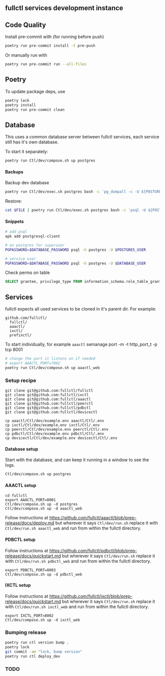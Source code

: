 
## fullctl services development instance

## Code Quality

Install pre-commit with (for running before push)
```sh
poetry run pre-commit install -t pre-push
```

Or manually run with
```sh
poetry run pre-commit run --all-files
```

## Poetry

To update package deps, use

```sh
poetry lock
poetry install
poetry run pre-commit clean
```

## Database

This uses a common database server between fullctl services, each service still has it's own database.

To start it separately:

```sh
poetry run Ctl/dev/compose.sh up postgres
```

#### Backups

Backup dev database
```sh
poetry run Ctl/dev/exec.sh postgres bash -c 'pg_dumpall -c -U ${POSTGRES_USER}' | xz > fulldb-$(date +%Y%m%d"-"%H%M%S).sql.xz
```

Restore:
```sh
cat $FILE | poetry run Ctl/dev/exec.sh postgres bash -c 'psql -U ${POSTGRES_USER}'
```
#### Snippets

```sh
# add psql
apk add postgresql-client

# on postgres for superuser
PGPASSWORD=$DATABASE_PASSWORD psql -h postgres -U $POSTGRES_USER

# service user
PGPASSWORD=$DATABASE_PASSWORD psql -h postgres -U $DATABASE_USER
```

Check perms on table

```sql
SELECT grantee, privilege_type FROM information_schema.role_table_grants WHERE table_name='django_migrations';
```

## Services

fullctl expects all used services to be cloned in it's parent dir. For example:

```
github.com/fullctl/
  fullctl/
  aaactl/
  ixctl/
  prefixctl/
```

To start individually, for example `aaactl`
semanage port -m -t http_port_t -p tcp 8001



```sh
# change the port it listens on if needed
# export AAACTL_PORT=7002
poetry run Ctl/dev/compose.sh up aaactl_web
```
### Setup recipe


```
git clone git@github.com:fullctl/fullctl
git clone git@github.com:fullctl/ixctl
git clone git@github.com:fullctl/aaactl
git clone git@github.com:fullctl/peerctl
git clone git@github.com:fullctl/pdbctl
git clone git@github.com:fullctl/devicectl

cp aaactl/Ctl/dev/example.env aaactl/Ctl/.env
cp ixctl/Ctl/dev/example.env ixctl/Ctl/.env
cp peerctl/Ctl/dev/example.env peerctl/Ctl/.env
cp pdbctl/Ctl/dev/example.env pdbctl/Ctl/.env
cp devicectl/Ctl/dev/example.env devicectl/Ctl/.env
```

#### Database setup

Start with the database, and can keep it running in a window to see the logs.

```sh
Ctl/dev/compose.sh up postgres
```

#### AAACTL setup

```
cd fullctl
export AAACTL_PORT=8001
Ctl/dev/compose.sh up -d postgres
Ctl/dev/compose.sh up -d aaactl_web
```

Follow instructions at https://github.com/fullctl/aaactl/blob/prep-release/docs/deploy.md but wherever it says `Ctl/dev/run.sh` replace it with `Ctl/dev/run.sh aaactl_web` and run from within the fullctl directory.

#### PDBCTL setup

Follow instructions at https://github.com/fullctl/pdbctl/blob/prep-release/docs/quickstart.md but wherever it says `Ctl/dev/run.sh` replace it with `Ctl/dev/run.sh pdbctl_web` and run from within the fullctl directory.

```
export PDBCTL_PORT=8003
Ctl/dev/compose.sh up -d pdbctl_web
```

#### IXCTL setup

Follow instructions at https://github.com/fullctl/ixctl/blob/prep-release/docs/quickstart.md but wherever it says `Ctl/dev/run.sh` replace it with `Ctl/dev/run.sh ixctl_web` and run from within the fullctl directory.

```
export IXCTL_PORT=8002
Ctl/dev/compose.sh up -d ixctl_web
```



### Bumping release

```sh
poetry run ctl version bump .
poetry lock
git commit -am "lock, bump version"
poetry run ctl deploy_dev
```

### TODO
